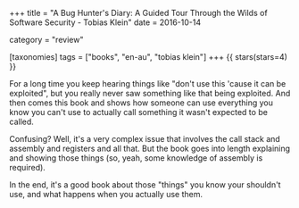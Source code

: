 +++
title = "A Bug Hunter's Diary: A Guided Tour Through the Wilds of Software Security - Tobias Klein"
date = 2016-10-14

category = "review"

[taxonomies]
tags = ["books", "en-au", "tobias klein"]
+++
{{ stars(stars=4) }}

For a long time you keep hearing things like "don't use this 'cause it can be exploited", but you really never saw something like that being exploited. And then comes this book and shows how someone can use everything you know you can't use to actually call something it wasn't expected to be called. 

Confusing? Well, it's a very complex issue that involves the call stack and assembly and registers and all that. But the book goes into length explaining and showing those things (so, yeah, some knowledge of assembly is required). 

In the end, it's a good book about those "things" you know your shouldn't use, and what happens when you actually use them. 